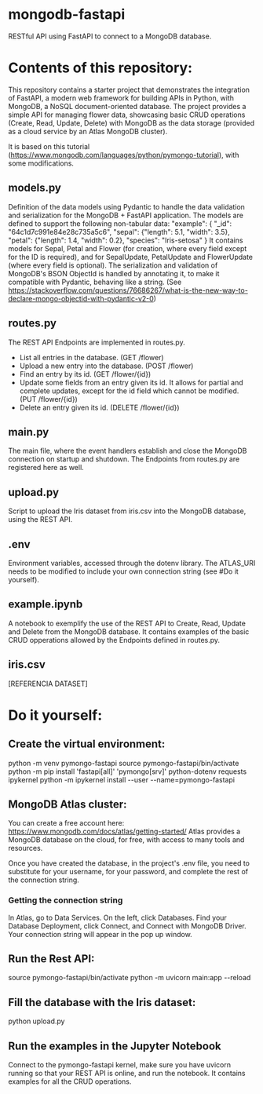 # mongodb-fastapi
RESTful API using FastAPI to connect to a MongoDB database.

# Contents of this repository:
This repository contains a starter project that demonstrates the integration of FastAPI, a modern web framework for building APIs in Python, with MongoDB, a NoSQL document-oriented database. The project provides a simple API for managing flower data, showcasing basic CRUD operations (Create, Read, Update, Delete) with MongoDB as the data storage (provided as a cloud service by an Atlas MongoDB cluster).

It is based on this tutorial (https://www.mongodb.com/languages/python/pymongo-tutorial), with some modifications.

## models.py
Definition of the data models using Pydantic to handle the data validation and serialization for the MongoDB + FastAPI application.
The models are defined to support the following non-tabular data:
    "example": {
        "_id": "64c1d7c991e84e28c735a5c6",
        "sepal": {"length": 5.1, "width": 3.5},
        "petal": {"length": 1.4, "width": 0.2},
        "species": "Iris-setosa"
    }
It contains models for Sepal, Petal and Flower (for creation, where every field except for the ID is required), and for SepalUpdate, PetalUpdate and FlowerUpdate (where every field is optional).
The serialization and validation of MongoDB's BSON ObjectId is handled by annotating it, to make it compatible with Pydantic, behaving like a string.
(See https://stackoverflow.com/questions/76686267/what-is-the-new-way-to-declare-mongo-objectid-with-pydantic-v2-0)

## routes.py
The REST API Endpoints are implemented in routes.py. 
- List all entries in the database. (GET /flower)
- Upload a new entry into the database. (POST /flower)
- Find an entry by its id. (GET /flower/{id})
- Update some fields from an entry given its id. It allows for partial and complete updates, except for the id field which cannot be modified. (PUT /flower/{id})
- Delete an entry given its id. (DELETE /flower/{id})

## main.py
The main file, where the event handlers establish and close the MongoDB connection on startup and shutdown. The Endpoints from routes.py are registered here as well.

## upload.py
Script to upload the Iris dataset from iris.csv into the MongoDB database, using the REST API.

## .env
Environment variables, accessed through the dotenv library.
The ATLAS_URI needs to be modified to include your own connection string (see #Do it yourself).

## example.ipynb
A notebook to exemplify the use of the REST API to Create, Read, Update and Delete from the MongoDB database.
It contains examples of the basic CRUD opperations allowed by the Endpoints defined in routes.py.

## iris.csv
[REFERENCIA DATASET]

# Do it yourself:
## Create the virtual environment:
python -m venv pymongo-fastapi
source pymongo-fastapi/bin/activate
python -m pip install 'fastapi[all]' 'pymongo[srv]' python-dotenv requests ipykernel
python -m ipykernel install --user --name=pymongo-fastapi

## MongoDB Atlas cluster:
You can create a free account here: 
https://www.mongodb.com/docs/atlas/getting-started/
Atlas provides a MongoDB database on the cloud, for free, with access to many tools and resources.

Once you have created the database, in the project's .env file, you need to substitute <username> for your username, <password> for your password, and complete the rest of the connection string. 

### Getting the connection string
In Atlas, go to Data Services. On the left, click Databases. Find your Database Deployment, click Connect, and Connect with MongoDB Driver. 
Your connection string will appear in the pop up window.

## Run the Rest API:
source pymongo-fastapi/bin/activate
python -m uvicorn main:app --reload

## Fill the database with the Iris dataset:
python upload.py

## Run the examples in the Jupyter Notebook
Connect to the pymongo-fastapi kernel, make sure you have uvicorn running so that your REST API is online, and run the notebook.
It contains examples for all the CRUD operations.
